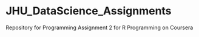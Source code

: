 # JHU_DataScience_Assignments
Repository for Programming Assignment 2 for R Programming on Coursera
